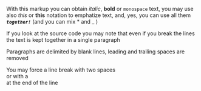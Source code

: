 With this markup you can obtain *italic*, **bold** 
or `monospace` text, you may use also _this_ or
__this__ notation to emphatize text, and, yes, you 
can use all them ***`together!`*** (and you can mix * and 
_ )


If you look at the source code you may note that
even 
if 
you 
break 
the 
lines 
the text is kept together
in a single paragraph

 Paragraphs are delimited by blank lines, leading 
and trailing spaces are removed 

You may force a line break with two spaces  
or with a \
at the end of the line